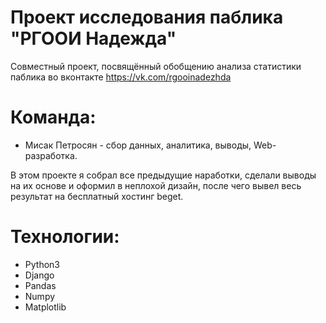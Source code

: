 # Проект исследования паблика "РГООИ Надежда"
Совместный проект, посвящённый обобщению анализа статистики паблика во вконтакте https://vk.com/rgooinadezhda


# Команда:
- Мисак Петросян - сбор данных, аналитика, выводы, Web-разработка.

В этом проекте я собрал все предыдущие наработки, сделали выводы на их основе и оформил в неплохой дизайн, после чего вывел весь результат на бесплатный хостинг beget.


# Технологии: 
- Python3
- Django
- Pandas
- Numpy
- Matplotlib